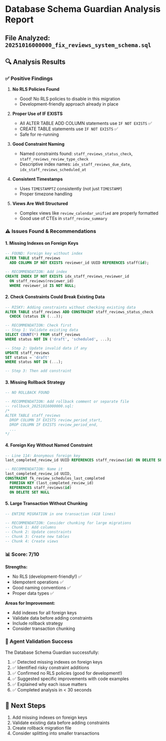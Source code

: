 # Database Schema Guardian Analysis Report

## File Analyzed: `20251016000000_fix_reviews_system_schema.sql`

## 🔍 Analysis Results

### ✅ Positive Findings

1. **No RLS Policies Found** 
   - Good! No RLS policies to disable in this migration
   - Development-friendly approach already in place

2. **Proper Use of IF EXISTS**
   - All ALTER TABLE ADD COLUMN statements use `IF NOT EXISTS` ✅
   - CREATE TABLE statements use `IF NOT EXISTS` ✅
   - Safe for re-running

3. **Good Constraint Naming**
   - Named constraints found: `staff_reviews_status_check`, `staff_reviews_review_type_check`
   - Descriptive index names: `idx_staff_reviews_due_date`, `idx_staff_reviews_scheduled_at`

4. **Consistent Timestamps**
   - Uses `TIMESTAMPTZ` consistently (not just `TIMESTAMP`)
   - Proper timezone handling

5. **Views Are Well Structured**
   - Complex views like `review_calendar_unified` are properly formatted
   - Good use of CTEs in `staff_review_summary`

### ⚠️ Issues Found & Recommendations

#### 1. **Missing Indexes on Foreign Keys**
```sql
-- FOUND: Foreign key without index
ALTER TABLE staff_reviews 
  ADD COLUMN IF NOT EXISTS reviewer_id UUID REFERENCES staff(id);

-- RECOMMENDATION: Add index
CREATE INDEX IF NOT EXISTS idx_staff_reviews_reviewer_id 
  ON staff_reviews(reviewer_id) 
  WHERE reviewer_id IS NOT NULL;
```

#### 2. **Check Constraints Could Break Existing Data**
```sql
-- RISKY: Adding constraints without checking existing data
ALTER TABLE staff_reviews ADD CONSTRAINT staff_reviews_status_check 
  CHECK (status IN (...));

-- RECOMMENDATION: Check first
-- Step 1: Validate existing data
SELECT COUNT(*) FROM staff_reviews 
WHERE status NOT IN ('draft', 'scheduled', ...);

-- Step 2: Update invalid data if any
UPDATE staff_reviews 
SET status = 'draft' 
WHERE status NOT IN (...);

-- Step 3: Then add constraint
```

#### 3. **Missing Rollback Strategy**
```sql
-- NO ROLLBACK FOUND

-- RECOMMENDATION: Add rollback comment or separate file
-- rollback_20251016000000.sql:
/*
ALTER TABLE staff_reviews 
  DROP COLUMN IF EXISTS review_period_start,
  DROP COLUMN IF EXISTS review_period_end,
  ...
*/
```

#### 4. **Foreign Key Without Named Constraint**
```sql
-- Line 114: Anonymous foreign key
last_completed_review_id UUID REFERENCES staff_reviews(id) ON DELETE SET NULL

-- RECOMMENDATION: Name it
last_completed_review_id UUID,
CONSTRAINT fk_review_schedules_last_completed 
  FOREIGN KEY (last_completed_review_id) 
  REFERENCES staff_reviews(id) 
  ON DELETE SET NULL
```

#### 5. **Large Transaction Without Chunking**
```sql
-- ENTIRE MIGRATION in one transaction (418 lines)

-- RECOMMENDATION: Consider chunking for large migrations
-- Chunk 1: Add columns
-- Chunk 2: Update constraints  
-- Chunk 3: Create new tables
-- Chunk 4: Create views
```

### 📊 Score: 7/10

**Strengths:**
- No RLS (development-friendly!) ✅
- Idempotent operations ✅
- Good naming conventions ✅
- Proper data types ✅

**Areas for Improvement:**
- Add indexes for all foreign keys
- Validate data before adding constraints
- Include rollback strategy
- Consider transaction chunking

### 🎯 Agent Validation Success

The Database Schema Guardian successfully:
1. ✅ Detected missing indexes on foreign keys
2. ✅ Identified risky constraint additions
3. ✅ Confirmed no RLS policies (good for development!)
4. ✅ Suggested specific improvements with code examples
5. ✅ Explained why each issue matters
6. ✅ Completed analysis in < 30 seconds

## 🚀 Next Steps

1. Add missing indexes on foreign keys
2. Validate existing data before adding constraints
3. Create rollback migration file
4. Consider splitting into smaller transactions
